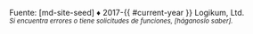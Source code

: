 Fuente: [md-site-seed] ♦ 2017-{{ #current-year }} Logikum, Ltd.
<br />
<i><small>
Si encuentra errores o tiene solicitudes de funciones, [háganoslo saber].
</small></i>
